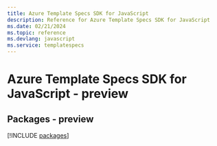 ```yaml
---
title: Azure Template Specs SDK for JavaScript
description: Reference for Azure Template Specs SDK for JavaScript
ms.date: 02/21/2024
ms.topic: reference
ms.devlang: javascript
ms.service: templatespecs
---
```

# Azure Template Specs SDK for JavaScript - preview
## Packages - preview
[!INCLUDE [packages](template-specs-index.md)]